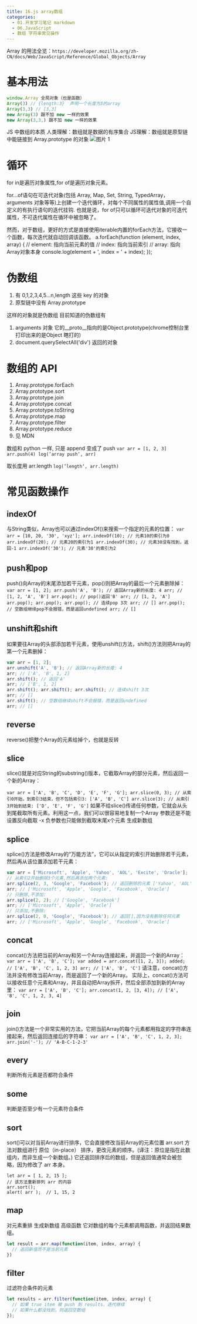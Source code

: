 ```yaml
---
title: 16.js array数组
categories:
  - 01.开发学习笔记 markdown
  - 06.JavaScript
  - 数组 字符串常见操作
---
```


Array 的用法全览：`https://developer.mozilla.org/zh-CN/docs/Web/JavaScript/Reference/Global_Objects/Array`

# 基本用法
```js
window.Array 全局对象（也是函数）
Array(3) // {length:3}  声明一个长度为3的array
Array(3,3) // [3,3] 
new Array(3) 跟不加 new 一样的效果
new Array(3,3,) 跟不加 new 一样的效果
```

JS 中数组的本质
人类理解：数组就是数据的有序集合
JS理解：数组就是原型链中能链接到 Array.prototype 的对象![图片 1](http://md.summeres.site/note/%E5%9B%BE%E7%89%87%201.png)


# 循环
for in是遍历对象属性,for of是遍历对象元素。

for...of语句在可迭代对象(包括 Array, Map, Set, String, TypedArray，arguments 对象等等)上创建一个迭代循环，对每个不同属性的属性值,调用一个自定义的有执行语句的迭代挂钩.
也就是说，for of只可以循环可迭代对象的可迭代属性，不可迭代属性在循环中被忽略了。

然而，对于数组，更好的方式是直接使用iterable内置的forEach方法，它接收一个函数，每次迭代就自动回调该函数。
a.forEach(function (element, index, array) {
    // element: 指向当前元素的值
    // index: 指向当前索引
    // array: 指向Array对象本身
    console.log(element + ', index = ' + index);
});


# 伪数组
1.	有 0,1,2,3,4,5...n,length 这些 key 的对象
2.	原型链中没有 Array.prototype

这样的对象就是伪数组 目前知道的伪数组有
1. arguments 对象 它的__proto__指向的是Object.prototype(chrome控制台里打印出来的是Object 瞎打的)
2. document.querySelectAll('div') 返回的对象

# 数组的 API
1.	Array.prototype.forEach
2.	Array.prototype.sort
3.	Array.prototype.join
4.	Array.prototype.concat
5.	Array.prototype.toString
6.	Array.prototype.map
7.	Array.prototype.filter
8.	Array.prototype.reduce
9.	见 MDN

数组和 python 一样, 只是 append 变成了 push
`var arr = [1, 2, 3]
arr.push(4)
log(’array push‘, arr)`

取长度用 arr.length
`log(’length‘, arr.length)`

# 常见函数操作
## indexOf
与String类似，Array也可以通过indexOf()来搜索一个指定的元素的位置：
`var arr = [10, 20, '30', 'xyz'];
arr.indexOf(10); // 元素10的索引为0
arr.indexOf(20); // 元素20的索引为1
arr.indexOf(30); // 元素30没有找到，返回-1
arr.indexOf('30'); // 元素'30'的索引为2`

## push和pop
push()向Array的末尾添加若干元素，pop()则把Array的最后一个元素删除掉：
`var arr = [1, 2];
arr.push('A', 'B'); // 返回Array新的长度: 4
arr; // [1, 2, 'A', 'B']
arr.pop(); // pop()返回'B'
arr; // [1, 2, 'A']
arr.pop(); arr.pop(); arr.pop(); // 连续pop 3次
arr; // []
arr.pop(); // 空数组继续pop不会报错，而是返回undefined
arr; // []`

## unshift和shift
如果要往Array的头部添加若干元素，使用unshift()方法，shift()方法则把Array的第一个元素删掉：
```js
var arr = [1, 2];
arr.unshift('A', 'B'); // 返回Array新的长度: 4
arr; // ['A', 'B', 1, 2]
arr.shift(); // 返回'A'
arr; // ['B', 1, 2]
arr.shift(); arr.shift(); arr.shift(); // 连续shift 3次
arr; // []
arr.shift(); // 空数组继续shift不会报错，而是返回undefined
arr; // []
```

## reverse
reverse()把整个Array的元素给掉个，也就是反转

## slice
slice()就是对应String的substring()版本，它截取Array的部分元素，然后返回一个新的Array：

`var arr = ['A', 'B', 'C', 'D', 'E', 'F', 'G'];
arr.slice(0, 3); // 从索引0开始，到索引3结束，但不包括索引3: ['A', 'B', 'C']
arr.slice(3); // 从索引3开始到结束: ['D', 'E', 'F', 'G']`
如果不给slice()传递任何参数，它就会从头到尾截取所有元素。利用这一点，我们可以很容易地复制一个Array
参数还是不能设置反向截取
-x 负参数也只能做到截取末尾x个元素 生成新数组

## splice
splice()方法是修改Array的“万能方法”，它可以从指定的索引开始删除若干元素，然后再从该位置添加若干元素：
```js
var arr = ['Microsoft', 'Apple', 'Yahoo', 'AOL', 'Excite', 'Oracle'];
// 从索引2开始删除3个元素,然后再添加两个元素:
arr.splice(2, 3, 'Google', 'Facebook'); // 返回删除的元素 ['Yahoo', 'AOL', 'Excite']
arr; // ['Microsoft', 'Apple', 'Google', 'Facebook', 'Oracle']
// 只删除,不添加:
arr.splice(2, 2); // ['Google', 'Facebook']
arr; // ['Microsoft', 'Apple', 'Oracle']
// 只添加,不删除:
arr.splice(2, 0, 'Google', 'Facebook'); // 返回[],因为没有删除任何元素
arr; // ['Microsoft', 'Apple', 'Google', 'Facebook', 'Oracle']
```

## concat
concat()方法把当前的Array和另一个Array连接起来，并返回一个新的Array：
`var arr = ['A', 'B', 'C'];
var added = arr.concat([1, 2, 3]);
added; // ['A', 'B', 'C', 1, 2, 3]
arr; // ['A', 'B', 'C']`
请注意，concat()方法并没有修改当前Array，而是返回了一个新的Array。
实际上，concat()方法可以接收任意个元素和Array，并且自动把Array拆开，然后全部添加到新的Array里：
`var arr = ['A', 'B', 'C'];
arr.concat(1, 2, [3, 4]); // ['A', 'B', 'C', 1, 2, 3, 4]`

## join
join()方法是一个非常实用的方法，它把当前Array的每个元素都用指定的字符串连接起来，然后返回连接后的字符串：
`var arr = ['A', 'B', 'C', 1, 2, 3];
arr.join('-'); // 'A-B-C-1-2-3'`



## every 
判断所有元素是否都符合条件

## some 
判断是否至少有一个元素符合条件

## sort
sort()可以对当前Array进行排序，它会直接修改当前Array的元素位置
arr.sort 方法对数组进行 原位（in-place） 排序，更改元素的顺序。(译注：原位是指在此数组内，而非生成一个新数组。)
它还返回排序后的数组，但是返回值通常会被忽略，因为修改了 arr 本身。
```
let arr = [ 1, 2, 15 ];
// 该方法重新排列 arr 的内容
arr.sort();
alert( arr );  // 1, 15, 2
```

## map 
对元素重排 生成新数组 高级函数 它对数组的每个元素都调用函数，并返回结果数组。
```js
let result = arr.map(function(item, index, array) {
  // 返回新值而不是当前元素
})
```

## filter 
过滤符合条件的元素
```js
let results = arr.filter(function(item, index, array) {
  // 如果 true item 被 push 到 results，迭代继续
  // 如果什么都没找到，则返回空数组
});
```
